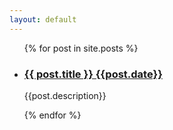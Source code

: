 ```yaml
---
layout: default
---
```

<ul>
  {% for post in site.posts %}
    <li>
      <h3><a href="{{ post.url }}">{{ post.title }} {{post.date}}</a></h3>
      <p>{{post.description}}</p>
    </li>
  {% endfor %}
</ul>